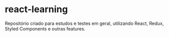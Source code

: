 # react-learning
Repositório criado para estudos e testes em geral, utilizando React, Redux, Styled Components e outras features.
